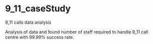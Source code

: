 # 9_11_caseStudy
 9_11 calls data analysis

Analysis of data and found number of staff required to handle 9_11 call centre with 99.99% success rate. 